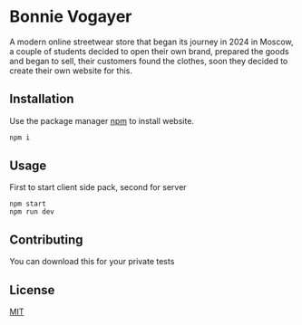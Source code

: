 # Bonnie Vogayer

A modern online streetwear store that began its journey in 2024 in Moscow, a couple of students decided to open their own brand, prepared the goods and began to sell, their customers found the clothes, soon they decided to create their own website for this.

## Installation

Use the package manager [npm](https://www.npmjs.com) to install website.

```bash
npm i
```

## Usage
First to start client side pack, second for server
```React
npm start
npm run dev
```

## Contributing

You can download this for your private tests

## License

[MIT](https://choosealicense.com/licenses/mit/)
